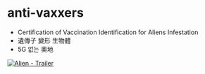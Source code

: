 # anti-vaxxers

 - Certification of Vaccination Identification for Aliens Infestation
 - 遺傳子 變形 生物體
 - 5G 없는 奧地

[![Alien - Trailer](http://img.youtube.com/vi/x7pN13TfWm4/0.jpg)](http://www.youtube.com/watch?v=x7pN13TfWm4 "Alien - Trailer")

